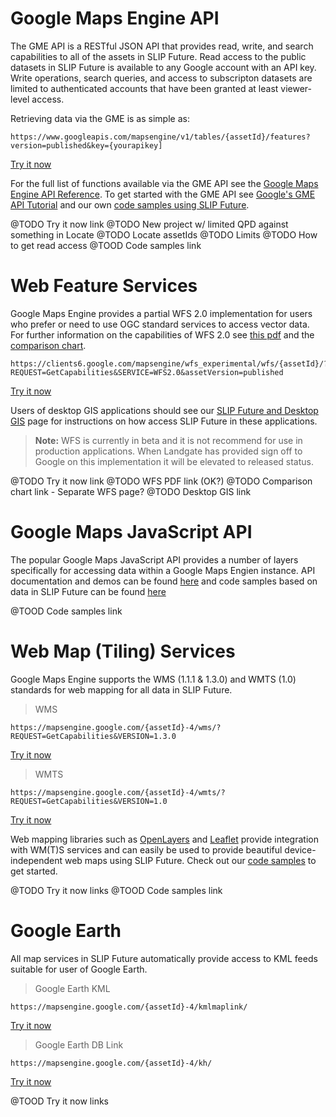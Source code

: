 # Google Maps Engine API
The GME API is a RESTful JSON API that provides read, write, and search capabilities to all of the assets in SLIP Future. Read access to the public datasets in SLIP Future is available to any Google account with an API key. Write operations, search queries, and access to subscripton datasets are limited to authenticated accounts that have been granted at least viewer-level access.

Retrieving data via the GME is as simple as:

```
https://www.googleapis.com/mapsengine/v1/tables/{assetId}/features?version=published&key={yourapikey]
```

[Try it now]()

For the full list of functions available via the GME API see the [Google Maps Engine API Reference](https://developers.google.com/maps-engine/documentation/reference/v1/). To get started with the GME API see [Google's GME API Tutorial](https://developers.google.com/maps-engine/documentation/tutorial) and our own [code samples using SLIP Future]().

@TODO Try it now link
@TODO New project w/ limited QPD against something in Locate
@TODO Locate assetIds
@TODO Limits
@TODO How to get read access
@TOOD Code samples link


# Web Feature Services
Google Maps Engine provides a partial WFS 2.0 implementation for users who prefer or need to use OGC standard services to access vector data. For further information on the capabilities of WFS 2.0 see [this pdf]() and the [comparison chart]().

```
https://clients6.google.com/mapsengine/wfs_experimental/wfs/{assetId}/?REQUEST=GetCapabilities&SERVICE=WFS2.0&assetVersion=published
```

[Try it now]()

Users of desktop GIS applications should see our [SLIP Future and Desktop GIS]() page for instructions on how access SLIP Future in these applications. 

> **Note:** WFS is currently in beta and it is not recommend for use in production applications. When Landgate has provided sign off to Google on this implementation it will be elevated to released status.

@TODO Try it now link
@TODO WFS PDF link (OK?)
@TODO Comparison chart link - Separate WFS page?
@TODO Desktop GIS link

# Google Maps JavaScript API
The popular Google Maps JavaScript API provides a number of layers specifically for accessing data within a Google Maps Engien instance. API documentation and demos can be found [here](https://developers.google.com/maps/documentation/javascript/visualization) and code samples based on data in SLIP Future can be found [here]()

@TOOD Code samples link


# Web Map (Tiling) Services
Google Maps Engine supports the WMS (1.1.1 & 1.3.0) and WMTS (1.0) standards for web mapping for all data in SLIP Future.

> WMS
```
https://mapsengine.google.com/{assetId}-4/wms/?REQUEST=GetCapabilities&VERSION=1.3.0
```

[Try it now]()

> WMTS
```
https://mapsengine.google.com/{assetId}-4/wmts/?REQUEST=GetCapabilities&VERSION=1.0
```

[Try it now]()

Web mapping libraries such as [OpenLayers](http://openlayers.org/) and [Leaflet](http://leafletjs.com/) provide integration with WM(T)S services and can easily be used to provide beautiful device-independent web maps using SLIP Future. Check out our [code samples]() to get started.

@TODO Try it now links
@TOOD Code samples link


# Google Earth
All map services in SLIP Future automatically provide access to KML feeds suitable for user of Google Earth.

> Google Earth KML
```
https://mapsengine.google.com/{assetId}-4/kmlmaplink/
```

[Try it now]()

> Google Earth DB Link
```
https://mapsengine.google.com/{assetId}-4/kh/
```

[Try it now]()

@TOOD Try it now links
